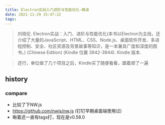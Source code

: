 ```yaml
---
title: Electron实战入门进阶与性能优化-精读
date: 2021-11-29 15:47:22
tags:
---
```

> 刘晓伦. Electron实战：入门、进阶与性能优化(本书以Electron为主线，还介绍了大量的JavaScript、HTML、CSS、Node.js、桌面软件开发、多进程控制、安全、社区资源及背景故事等知识，是一本兼具广度和深度的图书。) (Chinese Edition) (Kindle 位置 3942-3944). Kindle 版本. 

> 还行，单位做了几个项目之后，Kindle买了随便看看，跟着顺了一遍

## history
### compare
- 比较了下NW.js
- https://github.com/nwjs/nw.js (钉钉早期桌面端使用过)
- 瞅着还一直有tags打，现在是v0.58.0

### 